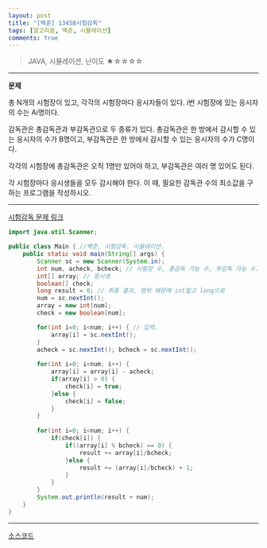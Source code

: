 ```yaml
---
layout: post
title: "[백준] 13458시험감독"
tags: [알고리즘, 백준, 시뮬레이션]
comments: true
---
```


> JAVA, 시뮬레이션, 난이도 ★☆☆☆☆

---
__문제__

총 N개의 시험장이 있고, 각각의 시험장마다 응시자들이 있다. i번 시험장에 있는 응시자의 수는 Ai명이다.

감독관은 총감독관과 부감독관으로 두 종류가 있다. 총감독관은 한 방에서 감시할 수 있는 응시자의 수가 B명이고, 부감독관은 한 방에서 감시할 수 있는 응시자의 수가 C명이다.

각각의 시험장에 총감독관은 오직 1명만 있어야 하고, 부감독관은 여러 명 있어도 된다.

각 시험장마다 응시생들을 모두 감시해야 한다. 이 때, 필요한 감독관 수의 최소값을 구하는 프로그램을 작성하시오.

---
[시험감독 문제 링크](https://www.acmicpc.net/problem/13458)



```java
import java.util.Scanner;

public class Main { //백준, 시험감독. 시뮬레이션.
	public static void main(String[] args) {
		Scanner sc = new Scanner(System.in);
		int num, acheck, bcheck; // 시험장 수, 총감독 가능 수, 부감독 가능 수.
		int[] array; // 응시생  
		boolean[] check;
		long result = 0; // 최종 결과, 범위 때문에 int말고 long으로
		num = sc.nextInt();
		array = new int[num];
		check = new boolean[num];

		for(int i=0; i<num; i++) { // 입력.
			array[i] = sc.nextInt();
		}
		acheck = sc.nextInt(); bcheck = sc.nextInt();
		
		for(int i=0; i<num; i++) {
			array[i] = array[i] - acheck;
			if(array[i] > 0) {
				check[i] = true;
			}else {
				check[i] = false;
			}
		}
		
		for(int i=0; i<num; i++) {
			if(check[i]) {
				if((array[i] % bcheck) == 0) {
					result += array[i]/bcheck;
				}else {
					result += (array[i]/bcheck) + 1;
				}
			}
		}
		System.out.println(result + num);
	}
}
```

---
[소스코드](https://github.com/baekdata/algorithm_practice/blob/master/Algorithm_Practice/src/Study180823/BJ_13458_testCheck.java)